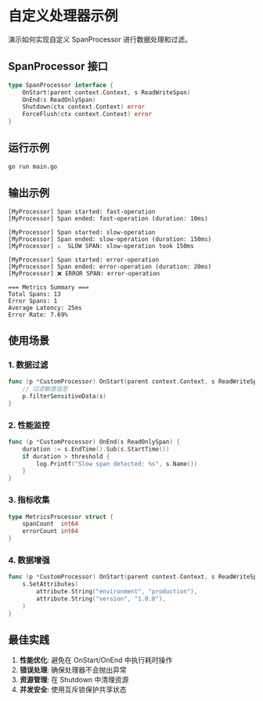 # 自定义处理器示例

演示如何实现自定义 SpanProcessor 进行数据处理和过滤。

## SpanProcessor 接口

```go
type SpanProcessor interface {
    OnStart(parent context.Context, s ReadWriteSpan)
    OnEnd(s ReadOnlySpan)
    Shutdown(ctx context.Context) error
    ForceFlush(ctx context.Context) error
}
```

## 运行示例

```bash
go run main.go
```

## 输出示例

```text
[MyProcessor] Span started: fast-operation
[MyProcessor] Span ended: fast-operation (duration: 10ms)

[MyProcessor] Span started: slow-operation
[MyProcessor] Span ended: slow-operation (duration: 150ms)
[MyProcessor] ⚠️  SLOW SPAN: slow-operation took 150ms

[MyProcessor] Span started: error-operation
[MyProcessor] Span ended: error-operation (duration: 20ms)
[MyProcessor] ❌ ERROR SPAN: error-operation

=== Metrics Summary ===
Total Spans: 13
Error Spans: 1
Average Latency: 25ms
Error Rate: 7.69%
```

## 使用场景

### 1. 数据过滤

```go
func (p *CustomProcessor) OnStart(parent context.Context, s ReadWriteSpan) {
    // 过滤敏感信息
    p.filterSensitiveData(s)
}
```

### 2. 性能监控

```go
func (p *CustomProcessor) OnEnd(s ReadOnlySpan) {
    duration := s.EndTime().Sub(s.StartTime())
    if duration > threshold {
        log.Printf("Slow span detected: %s", s.Name())
    }
}
```

### 3. 指标收集

```go
type MetricsProcessor struct {
    spanCount  int64
    errorCount int64
}
```

### 4. 数据增强

```go
func (p *CustomProcessor) OnStart(parent context.Context, s ReadWriteSpan) {
    s.SetAttributes(
        attribute.String("environment", "production"),
        attribute.String("version", "1.0.0"),
    )
}
```

## 最佳实践

1. **性能优化**: 避免在 OnStart/OnEnd 中执行耗时操作
2. **错误处理**: 确保处理器不会抛出异常
3. **资源管理**: 在 Shutdown 中清理资源
4. **并发安全**: 使用互斥锁保护共享状态
